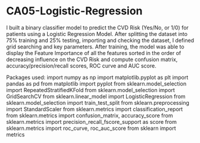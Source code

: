 # CA05-Logistic-Regression
I built a binary classifier model to predict the CVD Risk (Yes/No, or 1/0) for patients using a Logistic Regression Model.
After splitting the dataset into 75% training and 25% testing, importing and checking the dataset, I defined grid searching and key parameters.
After training, the model was able to display the Feature Importance of all the features sorted in the order of decreasing influence on the CVD Risk and compute confusion matrix, accuracy/precision/recall scores, ROC curve and AUC score.


Packages used:
import numpy as np
import matplotlib.pyplot as plt
import pandas as pd
from matplotlib import pyplot
from sklearn.model_selection import RepeatedStratifiedKFold
from sklearn.model_selection import GridSearchCV
from sklearn.linear_model import LogisticRegression
from sklearn.model_selection import train_test_split
from sklearn.preprocessing import StandardScaler
from sklearn.metrics import classification_report
from sklearn.metrics import confusion_matrix, accuracy_score
from sklearn.metrics import precision_recall_fscore_support as score
from sklearn.metrics import roc_curve, roc_auc_score
from sklearn import metrics
